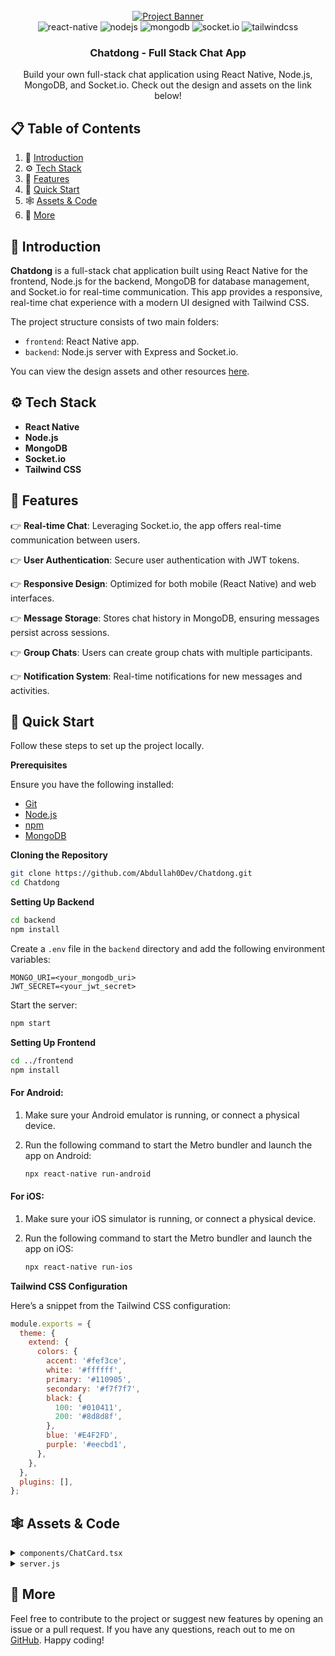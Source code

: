 
<div align="center">
  <br />
  <a href="https://drive.google.com/file/d/1ZKCV4HLKSkajlb-8CVMIRV3q2_qqW2Gs/view?usp=sharing" target="_blank">
    <img src="https://github.com/adrianhajdin/zoom-clone/assets/67959015/f09a8421-67d3-45ce-b9bc-a791cdc2774b" alt="Project Banner">
  </a>
  
  <br />

  <div>
    <img src="https://img.shields.io/badge/-React_Native-black?style=for-the-badge&logoColor=white&logo=react&color=61DAFB" alt="react-native" />
    <img src="https://img.shields.io/badge/-Node_JS-black?style=for-the-badge&logoColor=white&logo=node.js&color=339933" alt="nodejs" />
    <img src="https://img.shields.io/badge/-MongoDB-black?style=for-the-badge&logoColor=white&logo=mongodb&color=47A248" alt="mongodb" />
    <img src="https://img.shields.io/badge/-Socket.io-black?style=for-the-badge&logoColor=white&logo=socket.io&color=010101" alt="socket.io" />
    <img src="https://img.shields.io/badge/-Tailwind_CSS-black?style=for-the-badge&logoColor=white&logo=tailwindcss&color=06B6D4" alt="tailwindcss" />
  </div>

  <h3 align="center">Chatdong - Full Stack Chat App</h3>

   <div align="center">
     Build your own full-stack chat application using React Native, Node.js, MongoDB, and Socket.io. Check out the design and assets on the link below!
    </div>
</div>

## 📋 <a name="table">Table of Contents</a>

1. 🤖 [Introduction](#introduction)
2. ⚙️ [Tech Stack](#tech-stack)
3. 🔋 [Features](#features)
4. 🤸 [Quick Start](#quick-start)
5. 🕸️ [Assets & Code](#snippets)
6. 🚀 [More](#more)

## <a name="introduction">🤖 Introduction</a>

**Chatdong** is a full-stack chat application built using React Native for the frontend, Node.js for the backend, MongoDB for database management, and Socket.io for real-time communication. This app provides a responsive, real-time chat experience with a modern UI designed with Tailwind CSS.

The project structure consists of two main folders:

- `frontend`: React Native app.
- `backend`: Node.js server with Express and Socket.io.

You can view the design assets and other resources [here](https://drive.google.com/file/d/1ZKCV4HLKSkajlb-8CVMIRV3q2_qqW2Gs/view?usp=sharing).

## <a name="tech-stack">⚙️ Tech Stack</a>

- **React Native**
- **Node.js**
- **MongoDB**
- **Socket.io**
- **Tailwind CSS**

## <a name="features">🔋 Features</a>

👉 **Real-time Chat**: Leveraging Socket.io, the app offers real-time communication between users.

👉 **User Authentication**: Secure user authentication with JWT tokens.

👉 **Responsive Design**: Optimized for both mobile (React Native) and web interfaces.

👉 **Message Storage**: Stores chat history in MongoDB, ensuring messages persist across sessions.

👉 **Group Chats**: Users can create group chats with multiple participants.

👉 **Notification System**: Real-time notifications for new messages and activities.

## <a name="quick-start">🤸 Quick Start</a>

Follow these steps to set up the project locally.

**Prerequisites**

Ensure you have the following installed:

- [Git](https://git-scm.com/)
- [Node.js](https://nodejs.org/)
- [npm](https://www.npmjs.com/)
- [MongoDB](https://www.mongodb.com/)

**Cloning the Repository**

```bash
git clone https://github.com/Abdullah0Dev/Chatdong.git
cd Chatdong
```

**Setting Up Backend**

```bash
cd backend
npm install
```

Create a `.env` file in the `backend` directory and add the following environment variables:

```env
MONGO_URI=<your_mongodb_uri>
JWT_SECRET=<your_jwt_secret>
```

Start the server:

```bash
npm start
```

**Setting Up Frontend**

```bash
cd ../frontend
npm install
```
 
#### For Android:
1. Make sure your Android emulator is running, or connect a physical device.
2. Run the following command to start the Metro bundler and launch the app on Android:

   ```bash
   npx react-native run-android
   ```

#### For iOS:
1. Make sure your iOS simulator is running, or connect a physical device.
2. Run the following command to start the Metro bundler and launch the app on iOS:

   ```bash
   npx react-native run-ios
   ```
 

**Tailwind CSS Configuration**

Here’s a snippet from the Tailwind CSS configuration:

```javascript
module.exports = {
  theme: {
    extend: {
      colors: {
        accent: '#fef3ce',
        white: '#ffffff',
        primary: '#110905',
        secondary: '#f7f7f7',
        black: {
          100: '#010411',
          200: '#8d8d8f',
        },
        blue: '#E4F2FD',
        purple: '#eecbd1',
      },
    },
  },
  plugins: [],
};
```

## <a name="snippets">🕸️ Assets & Code</a>

<details>
<summary><code>components/ChatCard.tsx</code></summary>

```typescript
import React from 'react';
import { View, Text } from 'react-native';

const ChatCard = ({ user, message }) => (
  <View className="bg-secondary p-4 mb-2 rounded-lg">
    <Text className="text-primary font-bold">{user}</Text>
    <Text className="text-black-200">{message}</Text>
  </View>
);

export default ChatCard;
```

</details>

<details>
<summary><code>server.js</code></summary>

```javascript
const express = require('express');
const http = require('http');
const socketIo = require('socket.io');
const mongoose = require('mongoose');

require('dotenv').config();

const app = express();
const server = http.createServer(app);
const io = socketIo(server);

mongoose.connect(process.env.MONGO_URI, { useNewUrlParser: true, useUnifiedTopology: true });

io.on('connection', (socket) => {
  console.log('a user connected');
  socket.on('chat message', (msg) => {
    io.emit('chat message', msg);
  });
});

server.listen(3000, () => {
  console.log('listening on *:3000');
});
```

</details>

## <a name="more">🚀 More</a>

Feel free to contribute to the project or suggest new features by opening an issue or a pull request. If you have any questions, reach out to me on [GitHub](https://github.com/Abdullah0Dev). Happy coding!
 
